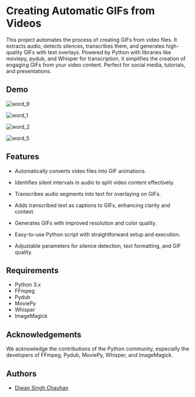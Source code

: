 
# Creating Automatic GIFs from Videos


This project automates the process of creating GIFs from video files. It extracts audio, detects silences, transcribes them, and generates high-quality GIFs with text overlays. Powered by Python with libraries like moviepy, pydub, and Whisper for transcription, it simplifies the creation of engaging GIFs from your video content. Perfect for social media, tutorials, and presentations.
## Demo

![word_9](https://github.com/diwansinghchauhan/Creating-Automatic-GIFs-from-Videos/assets/147912878/4a7807b7-30dd-42d0-9095-882f41741124)

![word_1](https://github.com/diwansinghchauhan/Creating-Automatic-GIFs-from-Videos/assets/147912878/2dde9b21-8f27-4143-a94b-6bff4008545e)

![word_2](https://github.com/diwansinghchauhan/Creating-Automatic-GIFs-from-Videos/assets/147912878/4eba9380-5c82-4c45-8413-990af50f5ac6)

![word_5](https://github.com/diwansinghchauhan/Creating-Automatic-GIFs-from-Videos/assets/147912878/e5930990-2163-4c08-a126-2e503d3e7bac)




## Features

- Automatically converts video files into GIF animations.

- Identifies silent intervals in audio to split video content effectively.

- Transcribes audio segments into text for overlaying on GIFs.

- Adds transcribed text as captions to GIFs, enhancing clarity and context.

- Generates GIFs with improved resolution and color quality.

- Easy-to-use Python script with straightforward setup and execution.

-  Adjustable parameters for silence detection, text formatting, and GIF quality.

## Requirements

- Python 3.x
- FFmpeg
- Pydub
- MoviePy
- Whisper
- ImageMagick
## Acknowledgements

We acknowledge the contributions of the Python community, especially the developers of FFmpeg, Pydub, MoviePy, Whisper, and ImageMagick.


## Authors

- [Diwan Singh Chauhan](https://github.com/diwansinghchauhan/Laptop-Price-Predictor-Using-Linear-Regression)

